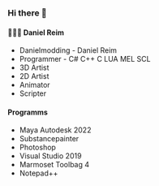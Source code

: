 ### Hi there 👋

#### 👨🏼‍🚒 Daniel Reim 

- Danielmodding - Daniel Reim
- Programmer - C# C++ C LUA MEL SCL
- 3D Artist
- 2D Artist
- Animator
- Scripter

#### Programms
- Maya Autodesk 2022
- Substancepainter
- Photoshop
- Visual Studio 2019
- Marmoset Toolbag 4
- Notepad++







































































































